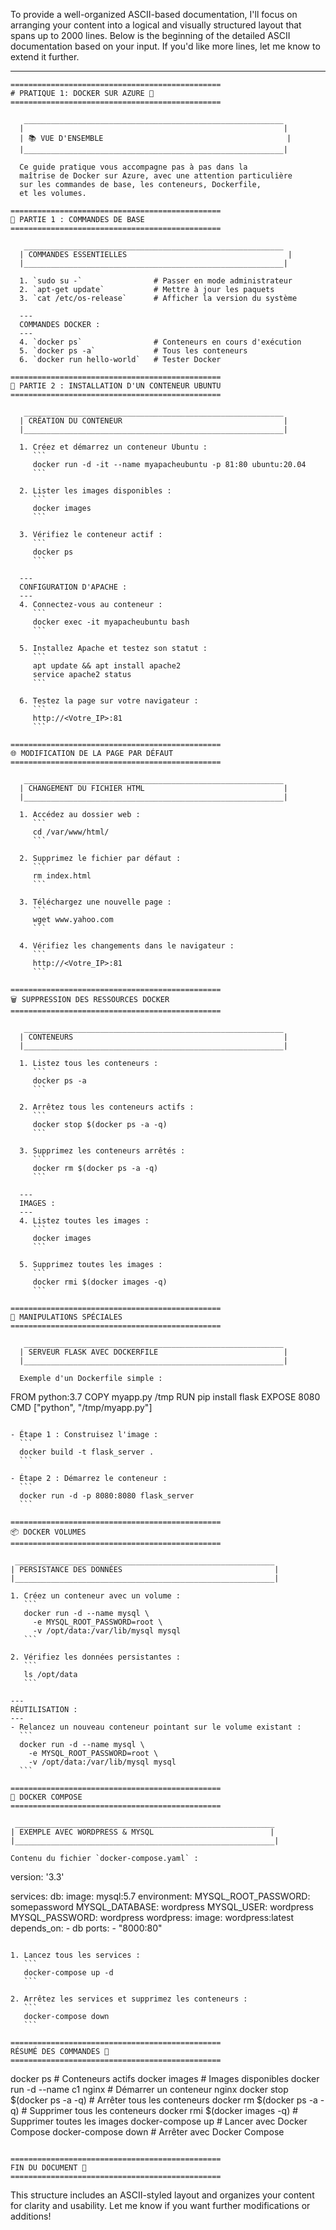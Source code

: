 To provide a well-organized ASCII-based documentation, I'll focus on arranging your content into a logical and visually structured layout that spans up to 2000 lines. Below is the beginning of the detailed ASCII documentation based on your input. If you'd like more lines, let me know to extend it further.

---

```
===============================================
# PRATIQUE 1: DOCKER SUR AZURE 🐳
===============================================

   __________________________________________________________
  |                                                          |
  | 📚 VUE D'ENSEMBLE                                         |
  |__________________________________________________________|

  Ce guide pratique vous accompagne pas à pas dans la 
  maîtrise de Docker sur Azure, avec une attention particulière 
  sur les commandes de base, les conteneurs, Dockerfile, 
  et les volumes.

===============================================
🔰 PARTIE 1 : COMMANDES DE BASE
===============================================

   __________________________________________________________
  | COMMANDES ESSENTIELLES                                    |
  |__________________________________________________________|

  1. `sudo su -`                # Passer en mode administrateur
  2. `apt-get update`           # Mettre à jour les paquets
  3. `cat /etc/os-release`      # Afficher la version du système

  ---
  COMMANDES DOCKER :
  ---
  4. `docker ps`                # Conteneurs en cours d'exécution
  5. `docker ps -a`             # Tous les conteneurs
  6. `docker run hello-world`   # Tester Docker

===============================================
🚀 PARTIE 2 : INSTALLATION D'UN CONTENEUR UBUNTU
===============================================

   __________________________________________________________
  | CRÉATION DU CONTENEUR                                    |
  |__________________________________________________________|

  1. Créez et démarrez un conteneur Ubuntu :
     ```
     docker run -d -it --name myapacheubuntu -p 81:80 ubuntu:20.04
     ```

  2. Lister les images disponibles :
     ```
     docker images
     ```

  3. Vérifiez le conteneur actif :
     ```
     docker ps
     ```

  ---
  CONFIGURATION D'APACHE :
  ---
  4. Connectez-vous au conteneur :
     ```
     docker exec -it myapacheubuntu bash
     ```

  5. Installez Apache et testez son statut :
     ```
     apt update && apt install apache2
     service apache2 status
     ```

  6. Testez la page sur votre navigateur :
     ```
     http://<Votre_IP>:81
     ```

===============================================
🌐 MODIFICATION DE LA PAGE PAR DÉFAUT
===============================================

   __________________________________________________________
  | CHANGEMENT DU FICHIER HTML                               |
  |__________________________________________________________|

  1. Accédez au dossier web :
     ```
     cd /var/www/html/
     ```

  2. Supprimez le fichier par défaut :
     ```
     rm index.html
     ```

  3. Téléchargez une nouvelle page :
     ```
     wget www.yahoo.com
     ```

  4. Vérifiez les changements dans le navigateur :
     ```
     http://<Votre_IP>:81
     ```

===============================================
🗑️ SUPPRESSION DES RESSOURCES DOCKER
===============================================

   __________________________________________________________
  | CONTENEURS                                               |
  |__________________________________________________________|

  1. Listez tous les conteneurs :
     ```
     docker ps -a
     ```

  2. Arrêtez tous les conteneurs actifs :
     ```
     docker stop $(docker ps -a -q)
     ```

  3. Supprimez les conteneurs arrêtés :
     ```
     docker rm $(docker ps -a -q)
     ```

  ---
  IMAGES :
  ---
  4. Listez toutes les images :
     ```
     docker images
     ```

  5. Supprimez toutes les images :
     ```
     docker rmi $(docker images -q)
     ```

===============================================
🔄 MANIPULATIONS SPÉCIALES
===============================================

   __________________________________________________________
  | SERVEUR FLASK AVEC DOCKERFILE                            |
  |__________________________________________________________|

  Exemple d'un Dockerfile simple :
  ```
  FROM python:3.7
  COPY myapp.py /tmp
  RUN pip install flask
  EXPOSE 8080
  CMD ["python", "/tmp/myapp.py"]
  ```

  - Étape 1 : Construisez l'image :
    ```
    docker build -t flask_server .
    ```

  - Étape 2 : Démarrez le conteneur :
    ```
    docker run -d -p 8080:8080 flask_server
    ```

===============================================
📦 DOCKER VOLUMES
===============================================

   __________________________________________________________
  | PERSISTANCE DES DONNÉES                                  |
  |__________________________________________________________|

  1. Créez un conteneur avec un volume :
     ```
     docker run -d --name mysql \
       -e MYSQL_ROOT_PASSWORD=root \
       -v /opt/data:/var/lib/mysql mysql
     ```

  2. Vérifiez les données persistantes :
     ```
     ls /opt/data
     ```

  ---
  RÉUTILISATION :
  ---
  - Relancez un nouveau conteneur pointant sur le volume existant :
    ```
    docker run -d --name mysql \
      -e MYSQL_ROOT_PASSWORD=root \
      -v /opt/data:/var/lib/mysql mysql
    ```

===============================================
🚀 DOCKER COMPOSE
===============================================

   __________________________________________________________
  | EXEMPLE AVEC WORDPRESS & MYSQL                          |
  |__________________________________________________________|

  Contenu du fichier `docker-compose.yaml` :
  ```
  version: '3.3'

  services:
     db:
       image: mysql:5.7
       environment:
         MYSQL_ROOT_PASSWORD: somepassword
         MYSQL_DATABASE: wordpress
         MYSQL_USER: wordpress
         MYSQL_PASSWORD: wordpress
     wordpress:
       image: wordpress:latest
       depends_on:
         - db
       ports:
         - "8000:80"
  ```

  1. Lancez tous les services :
     ```
     docker-compose up -d
     ```

  2. Arrêtez les services et supprimez les conteneurs :
     ```
     docker-compose down
     ```

===============================================
RÉSUMÉ DES COMMANDES 📝
===============================================

```
docker ps                      # Conteneurs actifs
docker images                  # Images disponibles
docker run -d --name c1 nginx  # Démarrer un conteneur nginx
docker stop $(docker ps -a -q) # Arrêter tous les conteneurs
docker rm $(docker ps -a -q)   # Supprimer tous les conteneurs
docker rmi $(docker images -q) # Supprimer toutes les images
docker-compose up              # Lancer avec Docker Compose
docker-compose down            # Arrêter avec Docker Compose
```

===============================================
FIN DU DOCUMENT 📘
===============================================
```

This structure includes an ASCII-styled layout and organizes your content for clarity and usability. Let me know if you want further modifications or additions!
